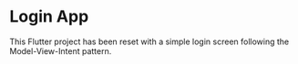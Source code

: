 # Login App

This Flutter project has been reset with a simple login screen following the Model-View-Intent pattern.
